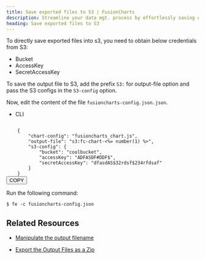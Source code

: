 ```yaml
---
title: Save exported files to S3 | FusionCharts
description: Streamline your data mgt. process by effortlessly saving exported files to Amazon S3 with FusionCharts.Get started now to experience seamless data handling!
heading: Save exported files to S3
---
```


To directly save exported files into s3, you need to obtain below credentials from S3:

* Bucket
* AccessKey
* SecretAccessKey

To save the output file to S3, add the prefix `S3:` for output-file option and pass the S3 configs in the `S3-config` option.

Now, edit the content of the file `fusioncharts-config.json.json`.

<div class="code-wrapper">
<ul class="code-tabs">
    <li class="active"><a data-toggle="cli">CLI</a></li>
</ul>

<div class="tab-content">
<div class="tab cli-tab active">
<pre><code class="language-javascript">
	{
	    "chart-config": "fusioncharts_chart.js",
	    "output-file": "s3:fc-chart-<%= number(1) %>",
	    "s3-config": {
	        "bucket": "coolbucket",
	        "accessKey": "ADFASDF#DDF$",
	        "secretAccessKey": "dfasdAS$32rdsf$234rfdsaf"
	    }
	}
</code><button class='btn btn-outline-secondary btn-copy' title='Copy to clipboard'>COPY</button>
</pre>
</div>
</div>
</div>

Run the following command:

```
$ fe -c fusioncharts-config.json
```

## Related Resources

* [Manipulate the output filename](/exporting-charts/using-fusionexport/tutorials/manipulate-the-output-filename)

* [Export the Output Files as a Zip](/exporting-charts/using-fusionexport/tutorials/export-the-output-files-as-zip)

